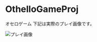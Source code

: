 # OthelloGameProj

オセロゲーム
下記は実際のプレイ画像です。 

![プレイ画像](https://github.com/afresgamer/OthelloGameProj/blob/main/%E3%82%AA%E3%82%BB%E3%83%AD20251027.gif)


 
